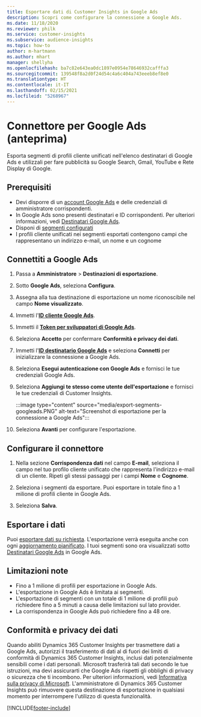 ```yaml
---
title: Esportare dati di Customer Insights in Google Ads
description: Scopri come configurare la connessione a Google Ads.
ms.date: 11/18/2020
ms.reviewer: philk
ms.service: customer-insights
ms.subservice: audience-insights
ms.topic: how-to
author: m-hartmann
ms.author: mhart
manager: shellyha
ms.openlocfilehash: ba7c82e643ea0dc1897e0954e78646932cafffa3
ms.sourcegitcommit: 139548f8a2d0f24d54c4a6c404a743eeeb8ef8e0
ms.translationtype: HT
ms.contentlocale: it-IT
ms.lasthandoff: 02/15/2021
ms.locfileid: "5268967"
---
```

# <a name="connector-for-google-ads-preview"></a>Connettore per Google Ads (anteprima)

Esporta segmenti di profili cliente unificati nell'elenco destinatari di Google Ads e utilizzali per fare pubblicità su Google Search, Gmail, YouTube e Rete Display di Google. 

## <a name="prerequisites"></a>Prerequisiti

-   Devi disporre di un [account Google Ads](https://ads.google.com/) e delle credenziali di amministratore corrispondenti.
-   In Google Ads sono presenti destinatari e ID corrispondenti. Per ulteriori informazioni, vedi [Destinatari Google Ads](https://support.google.com/google-ads/answer/7558048?hl=en#:~:text=Audience%20lists%20is%20a%20section,Display%20Network%20through%20remarketing%20campaigns.).
-   Disponi di [segmenti configurati](segments.md)
-   I profili cliente unificati nei segmenti esportati contengono campi che rappresentano un indirizzo e-mail, un nome e un cognome

## <a name="connect-to-google-ads"></a>Connettiti a Google Ads

1. Passa a **Amministratore** > **Destinazioni di esportazione**.

1. Sotto **Google Ads**, seleziona **Configura**.

1. Assegna alla tua destinazione di esportazione un nome riconoscibile nel campo **Nome visualizzato**.

1. Immetti l'**[ID cliente Google Ads](https://support.google.com/google-ads/answer/1704344)**.

1. Immetti il **[Token per sviluppatori di Google Ads](https://developers.google.com/google-ads/api/docs/first-call/dev-token)**.

1. Seleziona **Accetto** per confermare **Conformità e privacy dei dati**.

1. Immetti l'**[ID destinatario Google Ads](https://support.google.com/google-ads/answer/7558048?hl=en#:~:text=Audience%20lists%20is%20a%20section,Display%20Network%20through%20remarketing%20campaigns.)** e seleziona **Connetti** per inizializzare la connessione a Google Ads.

1. Seleziona **Esegui autenticazione con Google Ads** e fornisci le tue credenziali Google Ads.

1. Seleziona **Aggiungi te stesso come utente dell'esportazione** e fornisci le tue credenziali di Customer Insights.

   :::image type="content" source="media/export-segments-googleads.PNG" alt-text="Screenshot di esportazione per la connessione a Google Ads":::

1. Seleziona **Avanti** per configurare l'esportazione.

## <a name="configure-the-connector"></a>Configurare il connettore

1. Nella sezione **Corrispondenza dati** nel campo **E-mail**, seleziona il campo nel tuo profilo cliente unificato che rappresenta l'indirizzo e-mail di un cliente. Ripeti gli stessi passaggi per i campi **Nome** e **Cognome**.

1. Seleziona i segmenti da esportare. Puoi esportare in totale fino a 1 milione di profili cliente in Google Ads.

1. Seleziona **Salva**.

## <a name="export-the-data"></a>Esportare i dati

Puoi [esportare dati su richiesta](export-destinations.md). L'esportazione verrà eseguita anche con ogni [aggiornamento pianificato](system.md#schedule-tab). I tuoi segmenti sono ora visualizzati sotto [Destinatari Google Ads](https://support.google.com/google-ads/answer/7558048?hl=en/) in Google Ads.

## <a name="known-limitations"></a>Limitazioni note

- Fino a 1 milione di profili per esportazione in Google Ads.
- L'esportazione in Google Ads è limitata ai segmenti.
- L'esportazione di segmenti con un totale di 1 milione di profili può richiedere fino a 5 minuti a causa delle limitazioni sul lato provider. 
- La corrispondenza in Google Ads può richiedere fino a 48 ore.

## <a name="data-privacy-and-compliance"></a>Conformità e privacy dei dati

Quando abiliti Dynamics 365 Customer Insights per trasmettere dati a Google Ads, autorizzi il trasferimento di dati al di fuori dei limiti di conformità di Dynamics 365 Customer Insights, inclusi dati potenzialmente sensibili come i dati personali. Microsoft trasferirà tali dati secondo le tue istruzioni, ma devi assicurarti che Google Ads rispetti gli obblighi di privacy o sicurezza che ti incombono. Per ulteriori informazioni, vedi [Informativa sulla privacy di Microsoft](https://go.microsoft.com/fwlink/?linkid=396732).
L'amministratore di Dynamics 365 Customer Insights può rimuovere questa destinazione di esportazione in qualsiasi momento per interrompere l'utilizzo di questa funzionalità.


[!INCLUDE[footer-include](../includes/footer-banner.md)]